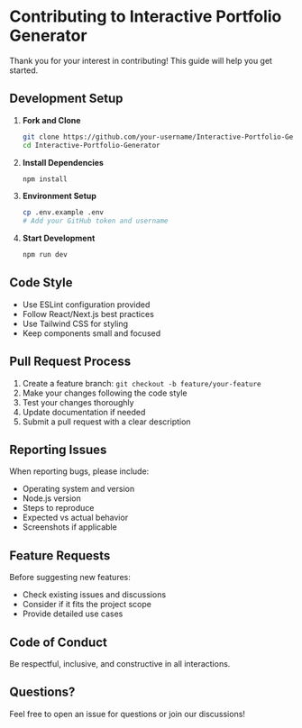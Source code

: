 # Contributing to Interactive Portfolio Generator

Thank you for your interest in contributing! This guide will help you get started.

## Development Setup

1. **Fork and Clone**
   ```bash
   git clone https://github.com/your-username/Interactive-Portfolio-Generator.git
   cd Interactive-Portfolio-Generator
   ```

2. **Install Dependencies**
   ```bash
   npm install
   ```

3. **Environment Setup**
   ```bash
   cp .env.example .env
   # Add your GitHub token and username
   ```

4. **Start Development**
   ```bash
   npm run dev
   ```

## Code Style

- Use ESLint configuration provided
- Follow React/Next.js best practices
- Use Tailwind CSS for styling
- Keep components small and focused

## Pull Request Process

1. Create a feature branch: `git checkout -b feature/your-feature`
2. Make your changes following the code style
3. Test your changes thoroughly
4. Update documentation if needed
5. Submit a pull request with a clear description

## Reporting Issues

When reporting bugs, please include:
- Operating system and version
- Node.js version
- Steps to reproduce
- Expected vs actual behavior
- Screenshots if applicable

## Feature Requests

Before suggesting new features:
- Check existing issues and discussions
- Consider if it fits the project scope
- Provide detailed use cases

## Code of Conduct

Be respectful, inclusive, and constructive in all interactions.

## Questions?

Feel free to open an issue for questions or join our discussions!